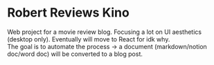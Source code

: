 # Robert Reviews Kino
Web project for a movie review blog. Focusing a lot on UI aesthetics (desktop only). Eventually will move to React for idk why. <br>
The goal is to automate the process -> a document (markdown/notion doc/word doc) will be converted to a blog post.
